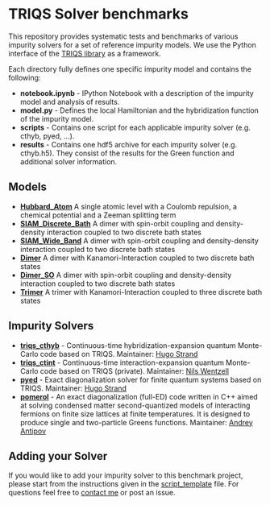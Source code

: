 TRIQS Solver benchmarks
=======================

This repository provides systematic tests and benchmarks of various impurity solvers
for a set of reference impurity models. We use the Python interface of the
[TRIQS library](https://triqs.github.io/triqs) as a framework.

Each directory fully defines one specific impurity model and contains the following:

* **notebook.ipynb** - IPython Notebook with a description of the impurity model and analysis of results.
* **model.py** - Defines the local Hamiltonian and the hybridization function of the impurity model.
* **scripts** - Contains one script for each applicable impurity solver (e.g. cthyb, pyed, ...).
* **results** - Contains one hdf5 archive for each impurity solver (e.g. cthyb.h5).
		They consist of the results for the Green function and additional solver information.

Models
------

* [**Hubbard_Atom**](https://github.com/TRIQS/benchmarks/blob/master/Hubbard_Atom/notebook.ipynb) A single atomic level with a Coulomb repulsion, a chemical potential and a Zeeman splitting term
* [**SIAM_Discrete_Bath**](https://github.com/TRIQS/benchmarks/blob/master/SIAM_Discrete_Bath/notebook.ipynb) A dimer with spin-orbit coupling and density-density interaction coupled to two discrete bath states
* [**SIAM_Wide_Band**](https://github.com/TRIQS/benchmarks/blob/master/SIAM_Wide_Band/notebook.ipynb) A dimer with spin-orbit coupling and density-density interaction coupled to two discrete bath states
* [**Dimer**](https://github.com/TRIQS/benchmarks/blob/master/Dimer/notebook.ipynb) A dimer with Kanamori-Interaction coupled to two discrete bath states
* [**Dimer_SO**](https://github.com/TRIQS/benchmarks/blob/master/Dimer_SO/notebook.ipynb) A dimer with spin-orbit coupling and density-density interaction coupled to two discrete bath states
* [**Trimer**](https://github.com/TRIQS/benchmarks/blob/master/Trimer/notebook.ipynb) A trimer with Kanamori-Interaction coupled to three discrete bath states

Impurity Solvers
----------------

* [**triqs_cthyb**](https://github.com/TRIQS/cthyb) - Continuous-time hybridization-expansion quantum Monte-Carlo code based on TRIQS.
  Maintainer: [Hugo Strand](mailto:hstrand@flatironinstitute.org)
* [**triqs_ctint**](https://github.com/TRIQS/ctint) - Continuous-time interaction-expansion quantum Monte-Carlo code based on TRIQS (private).
  Maintainer: [Nils Wentzell](mailto:nils.wentzell@gmail.com)
* [**pyed**](https://github.com/hugostrand) - Exact diagonalization solver for finite quantum systems based on TRIQS.
  Maintainer: [Hugo Strand](mailto:hstrand@flatironinstitute.org)
* [**pomerol**](https://github.com/aeantipov/pomerol) - An exact diagonalization (full-ED) code written in C++ aimed at solving condensed matter second-quantized models of interacting fermions on finite size lattices at finite temperatures. It is designed to produce single and two-particle Greens functions.
  Maintainer: [Andrey Antipov](mailto:andrey.e.antipov@gmail.com)

Adding your Solver
------------------

If you would like to add your impurity solver to this benchmark project, please start from the instructions given in the [script_template](https://github.com/TRIQS/benchmarks/blob/master/common/script_template) file.
For questions feel free to [contact me](mailto:nils.wentzell@gmail.com) or post an issue.
